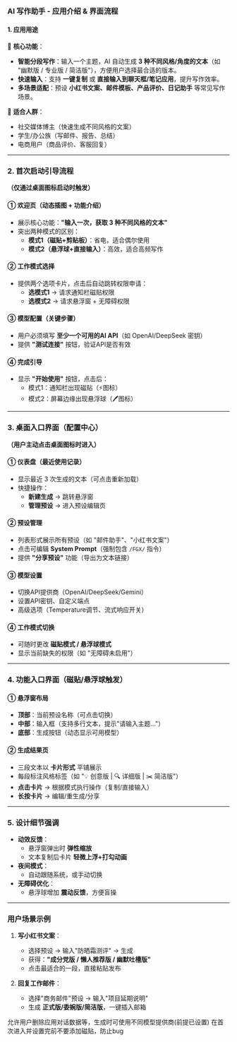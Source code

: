 ### **AI 写作助手 - 应用介绍 & 界面流程**  

#### **1. 应用用途**  
📝 **核心功能**：  
- **智能分段写作**：输入一个主题，AI 自动生成 **3 种不同风格/角度的文本**（如 "幽默版 / 专业版 / 简洁版"），方便用户选择最合适的版本。  
- **快速输入**：支持 **一键复制** 或 **直接输入到聊天框/笔记应用**，提升写作效率。  
- **多场景适配**：预设 **小红书文案、邮件模板、产品评价、日记助手** 等常见写作场景。  

🎯 **适合人群**：  
- 社交媒体博主（快速生成不同风格的文案）  
- 学生/办公族（写邮件、报告、总结）  
- 电商用户（商品评价、客服回复）  

---

### **2. 首次启动引导流程**  
**（仅通过桌面图标启动时触发）**  

#### **① 欢迎页（动态插图 + 功能介绍）**  
- 展示核心功能：**"输入一次，获取 3 种不同风格的文本"**  
- 突出两种模式的区别：  
  - **模式1（磁贴+剪贴板）**：省电，适合偶尔使用  
  - **模式2（悬浮球+直接输入）**：高效，适合高频写作  

#### **② 工作模式选择**  
- 提供两个选项卡片，点击后自动跳转权限申请：  
  - **选模式1** → 请求通知栏磁贴权限  
  - **选模式2** → 请求悬浮窗 + 无障碍权限  

#### **③ 模型配置（关键步骤）**  
- 用户必须填写 **至少一个可用的AI API**（如 OpenAI/DeepSeek 密钥）  
- 提供 **"测试连接"** 按钮，验证API是否有效  

#### **④ 完成引导**  
- 显示 **"开始使用"** 按钮，点击后：  
  - 模式1：通知栏出现磁贴（⚡️图标）  
  - 模式2：屏幕边缘出现悬浮球（🖊️图标）  

---

### **3. 桌面入口界面（配置中心）**  
**（用户主动点击桌面图标时进入）**  

#### **① 仪表盘（最近使用记录）**  
- 显示最近 3 次生成的文本（可点击重新加载）  
- 快捷操作：  
  - **新建生成** → 跳转悬浮窗  
  - **管理预设** → 进入预设编辑页  

#### **② 预设管理**  
- 列表形式展示所有预设（如 "邮件助手"、"小红书文案"）  
- 点击可编辑 **System Prompt**（强制包含 `/FGX/` 指令）  
- 提供 **"分享预设"** 功能（导出为文本链接）  

#### **③ 模型设置**  
- 切换API提供商（OpenAI/DeepSeek/Gemini）  
- 设置API密钥、自定义端点  
- 高级选项（Temperature调节、流式响应开关）  

#### **④ 工作模式切换**  
- 可随时更改 **磁贴模式 / 悬浮球模式**  
- 显示当前缺失的权限（如 "无障碍未启用"）  

---

### **4. 功能入口界面（磁贴/悬浮球触发）**  
#### **① 悬浮窗布局**  
- **顶部**：当前预设名称（可点击切换）  
- **中部**：输入框（支持多行文本，提示"请输入主题..."）  
- **底部**：生成按钮（动态显示可用模型）  

#### **② 生成结果页**  
- 三段文本以 **卡片形式** 平铺展示  
- 每段标注风格标签（如 "💡 创意版 | 🔍 详细版 | ✂️ 简洁版"）  
- **点击卡片** → 根据模式执行操作（复制/直接输入）  
- **长按卡片** → 编辑/重生成/分享  

---

### **5. 设计细节强调**  
- **动效反馈**：  
  - 悬浮窗弹出时 **弹性缩放**  
  - 文本复制后卡片 **轻微上浮+打勾动画**  
- **夜间模式**：  
  - 自动跟随系统，或手动切换  
- **无障碍优化**：  
  - 悬浮球增加 **震动反馈**，方便盲操  

---

### **用户场景示例**  
1. **写小红书文案**：  
   - 选择预设 → 输入"防晒霜测评" → 生成  
   - 获得：**"成分党版 / 懒人推荐版 / 幽默吐槽版"**  
   - 点击最适合的一段，直接粘贴发布  

2. **回复工作邮件**：  
   - 选择"商务邮件"预设 → 输入"项目延期说明"  
   - 生成 **正式版/委婉版/简洁版**，一键插入邮箱

允许用户删除应用对话数据等，生成时可使用不同模型提供商(前提已设置)
在首次进入并设置完前不要添加磁贴，防止bug
